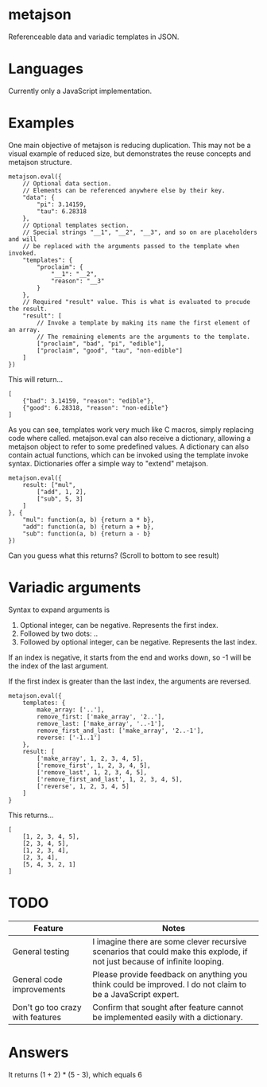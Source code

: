 # metajson
Referenceable data and variadic templates in JSON.

# Languages
Currently only a JavaScript implementation.

# Examples

One main objective of metajson is reducing duplication. This may not be a visual example of reduced size, but demonstrates the reuse concepts and metajson structure.

~~~
metajson.eval({
	// Optional data section.
	// Elements can be referenced anywhere else by their key.
	"data": {
		"pi": 3.14159,
		"tau": 6.28318
	},
	// Optional templates section.
	// Special strings "__1", "__2", "__3", and so on are placeholders and will
	// be replaced with the arguments passed to the template when invoked.
	"templates": {
		"proclaim": {
			"__1": "__2",
			"reason": "__3"
		}
	},
	// Required "result" value. This is what is evaluated to procude the result.
	"result": [
		// Invoke a template by making its name the first element of an array.
		// The remaining elements are the arguments to the template.
		["proclaim", "bad", "pi", "edible"],
		["proclaim", "good", "tau", "non-edible"]
	]
})
~~~

This will return...

~~~
[
	{"bad": 3.14159, "reason": "edible"},
	{"good": 6.28318, "reason": "non-edible"}
]
~~~

As you can see, templates work very much like C macros, simply replacing code where called. metajson.eval can also receive a dictionary, allowing a metajson object to refer to some predefined values. A dictionary can also contain actual functions, which can be invoked using the template invoke syntax. Dictionaries offer a simple way to "extend" metajson.

~~~
metajson.eval({
	result: ["mul",
		["add", 1, 2],
		["sub", 5, 3]
	]
}, {
	"mul": function(a, b) {return a * b},
	"add": function(a, b) {return a + b},
	"sub": function(a, b) {return a - b}
})
~~~

Can you guess what this returns? (Scroll to bottom to see result)

# Variadic arguments

Syntax to expand arguments is
1. Optional integer, can be negative. Represents the first index.
2. Followed by two dots: ..
3. Followed by optional integer, can be negative. Represents the last index.

If an index is negative, it starts from the end and works down, so -1 will be the index of the last argument.

If the first index is greater than the last index, the arguments are reversed.

~~~
metajson.eval({
	templates: {
		make_array: ['..'],
		remove_first: ['make_array', '2..'],
		remove_last: ['make_array', '..-1'],
		remove_first_and_last: ['make_array', '2..-1'],
		reverse: ['-1..1']
	},
	result: [
		['make_array', 1, 2, 3, 4, 5],
		['remove_first', 1, 2, 3, 4, 5],
		['remove_last', 1, 2, 3, 4, 5],
		['remove_first_and_last', 1, 2, 3, 4, 5],
		['reverse', 1, 2, 3, 4, 5]
	]
}
~~~

This returns...

~~~
[
	[1, 2, 3, 4, 5],
	[2, 3, 4, 5],
	[1, 2, 3, 4],
	[2, 3, 4],
	[5, 4, 3, 2, 1]
]
~~~

# TODO
Feature | Notes
------------- | -------------
General testing | I imagine there are some clever recursive scenarios that could make this explode, if not just because of infinite looping.
General code improvements | Please provide feedback on anything you think could be improved. I do not claim to be a JavaScript expert.
Don't go too crazy with features | Confirm that sought after feature cannot be implemented easily with a dictionary.

# Answers
It returns (1 + 2) * (5 - 3), which equals 6

